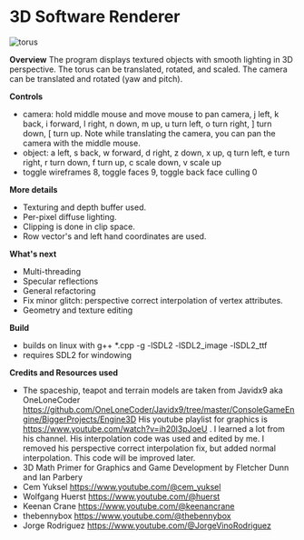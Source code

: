 # 3D Software Renderer

![torus](https://github.com/user-attachments/assets/58ee3aa8-98a6-41e5-8eae-16e81fa5bf03)

**Overview**
The program displays textured objects with smooth lighting in 3D perspective.  The torus can be translated, rotated, and scaled. The camera can be translated and rotated (yaw and pitch). 

**Controls**
- camera: hold middle mouse and move mouse to pan camera, j left, k back, i forward, l right, n down, m up, u turn left, o turn right, ] turn down, [ turn up. Note while translating the camera, you can pan the camera with the middle mouse.
- object: a left, s back, w forward, d right, z down, x up, q turn left, e turn right, r turn down, f turn up, c scale down, v scale up
- toggle wireframes 8, toggle faces 9, toggle back face culling 0

**More details**
- Texturing and depth buffer used.
- Per-pixel diffuse lighting.
- Clipping is done in clip space.
- Row vector's and left hand coordinates are used.

**What's next**
- Multi-threading
- Specular reflections
- General refactoring
- Fix minor glitch: perspective correct interpolation of vertex attributes.
- Geometry and texture editing

**Build**
- builds on linux with g++ *.cpp -g -lSDL2 -lSDL2_image -lSDL2_ttf
- requires SDL2 for windowing

**Credits and Resources used**
- The spaceship, teapot and terrain models are taken from Javidx9 aka OneLoneCoder https://github.com/OneLoneCoder/Javidx9/tree/master/ConsoleGameEngine/BiggerProjects/Engine3D
His youtube playlist for graphics is https://www.youtube.com/watch?v=ih20l3pJoeU . I learned a lot from his channel. His interpolation code was used and edited by me. I removed his perspective correct interpolation fix, but added normal interpolation. This code will be improved later.
- 3D Math Primer for Graphics and Game Development by Fletcher Dunn and Ian Parbery
- Cem Yuksel https://www.youtube.com/@cem_yuksel
- Wolfgang Huerst https://www.youtube.com/@huerst
- Keenan Crane https://www.youtube.com/@keenancrane
- thebennybox https://www.youtube.com/@thebennybox
- Jorge Rodriguez https://www.youtube.com/@JorgeVinoRodriguez
